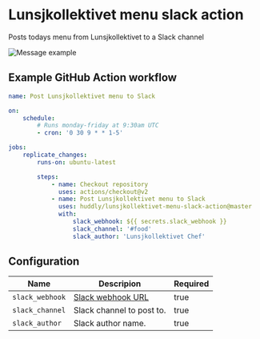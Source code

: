 # Lunsjkollektivet menu slack action

Posts todays menu from Lunsjkollektivet to a Slack channel

![Message example](https://user-images.githubusercontent.com/25268506/157835353-cfb71d8d-e98e-49ca-92bf-6947ba989836.png)

## Example GitHub Action workflow

```yml
name: Post Lunsjkollektivet menu to Slack

on:
    schedule:
        # Runs monday-friday at 9:30am UTC
        - cron: '0 30 9 * * 1-5'

jobs:
    replicate_changes:
        runs-on: ubuntu-latest

        steps:
            - name: Checkout repository
              uses: actions/checkout@v2
            - name: Post Lunsjkollektivet menu to Slack
              uses: huddly/lunsjkollektivet-menu-slack-action@master
              with:
                  slack_webhook: ${{ secrets.slack_webhook }}
                  slack_channel: '#food'
                  slack_author: 'Lunsjkollektivet Chef'
```

## Configuration

| Name            | Descripion                                                                                   | Required |
| --------------- | -------------------------------------------------------------------------------------------- | -------- |
| `slack_webhook` | [Slack webhook URL](https://huddly.slack.com/apps/A0F7XDUAZ-incoming-webhooks?tab=more_info) | true     |
| `slack_channel` | Slack channel to post to.                                                                    | true     |
| `slack_author`  | Slack author name.                                                                           | true     |
